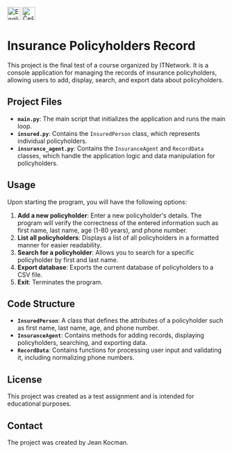 <a href="README.md"><img src="https://em-content.zobj.net/thumbs/120/twitter/322/flag-united-kingdom_1f1ec-1f1e7.png" alt="English" width="30"/></a>
<a href="README.cs.md"><img src="https://em-content.zobj.net/thumbs/120/twitter/322/flag-czechia_1f1e8-1f1ff.png" alt="Čeština" width="30"/></a>
# Insurance Policyholders Record

This project is the final test of a course organized by ITNetwork. It is a console application for managing the records of insurance policyholders, allowing users to add, display, search, and export data about policyholders.

## Project Files

- **`main.py`**: The main script that initializes the application and runs the main loop.
- **`insured.py`**: Contains the `InsuredPerson` class, which represents individual policyholders.
- **`insurance_agent.py`**: Contains the `InsuranceAgent` and `RecordData` classes, which handle the application logic and data manipulation for policyholders.

## Usage

Upon starting the program, you will have the following options:

1. **Add a new policyholder**: Enter a new policyholder's details. The program will verify the correctness of the entered information such as first name, last name, age (1-80 years), and phone number.
2. **List all policyholders**: Displays a list of all policyholders in a formatted manner for easier readability.
3. **Search for a policyholder**: Allows you to search for a specific policyholder by first and last name.
4. **Export database**: Exports the current database of policyholders to a CSV file.
5. **Exit**: Terminates the program.

## Code Structure

- **`InsuredPerson`**: A class that defines the attributes of a policyholder such as first name, last name, age, and phone number.
- **`InsuranceAgent`**: Contains methods for adding records, displaying policyholders, searching, and exporting data.
- **`RecordData`**: Contains functions for processing user input and validating it, including normalizing phone numbers.

## License

This project was created as a test assignment and is intended for educational purposes.

## Contact

The project was created by Jean Kocman.
